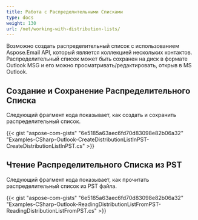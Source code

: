 ```yaml
---
title: Работа с Распределительными Списками
type: docs
weight: 130
url: /net/working-with-distribution-lists/
---
```



Возможно создать распределительный список с использованием Aspose.Email API, который является коллекцией нескольких контактов. Распределительный список может быть сохранен на диск в формате Outlook MSG и его можно просматривать/редактировать, открыв в MS Outlook.

## **Создание и Сохранение Распределительного Списка**

Следующий фрагмент кода показывает, как создать и сохранить распределительный список.

{{< gist "aspose-com-gists" "6e5185a63aec6fd70d83098e82b06a32" "Examples-CSharp-Outlook-CreateDistributionListInPST-CreateDistributionListInPST.cs" >}}

## **Чтение Распределительного Списка из PST**

Следующий фрагмент кода показывает, как прочитать распределительный список из PST файла.

{{< gist "aspose-com-gists" "6e5185a63aec6fd70d83098e82b06a32" "Examples-CSharp-Outlook-ReadingDistributionListFromPST-ReadingDistributionListFromPST.cs" >}}